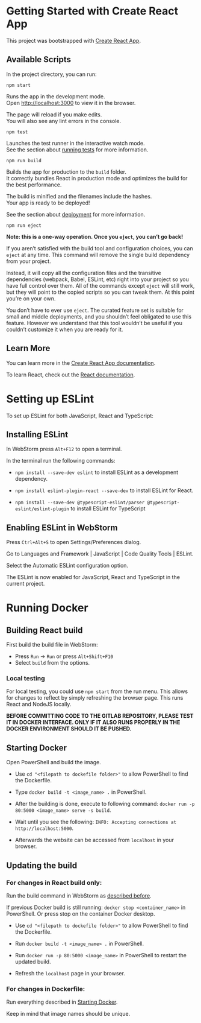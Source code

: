 # Getting Started with Create React App

This project was bootstrapped with [Create React App](https://github.com/facebook/create-react-app).

## Available Scripts

In the project directory, you can run:

`npm start`

Runs the app in the development mode.\
Open [http://localhost:3000](http://localhost:3000) to view it in the browser.

The page will reload if you make edits.\
You will also see any lint errors in the console.

`npm test`

Launches the test runner in the interactive watch mode.\
See the section about [running tests](https://facebook.github.io/create-react-app/docs/running-tests) for more information.

`npm run build`

Builds the app for production to the `build` folder.\
It correctly bundles React in production mode and optimizes the build for the best performance.

The build is minified and the filenames include the hashes.\
Your app is ready to be deployed!

See the section about [deployment](https://facebook.github.io/create-react-app/docs/deployment) for more information.

`npm run eject`

**Note: this is a one-way operation. Once you `eject`, you can’t go back!**

If you aren’t satisfied with the build tool and configuration choices, you can `eject` at any time. This command will remove the single build dependency from your project.

Instead, it will copy all the configuration files and the transitive dependencies (webpack, Babel, ESLint, etc) right into your project so you have full control over them. All of the commands except `eject` will still work, but they will point to the copied scripts so you can tweak them. At this point you’re on your own.

You don’t have to ever use `eject`. The curated feature set is suitable for small and middle deployments, and you shouldn’t feel obligated to use this feature. However we understand that this tool wouldn’t be useful if you couldn’t customize it when you are ready for it.

## Learn More

You can learn more in the [Create React App documentation](https://facebook.github.io/create-react-app/docs/getting-started).

To learn React, check out the [React documentation](https://reactjs.org/).


# Setting up ESLint

To set up ESLint for both JavaScript, React and TypeScript:

## Installing ESLint

In WebStorm press `Alt+F12` to open a terminal.

In the terminal run the following commands:

 * `npm install --save-dev eslint` to install ESLint as a development dependency.

 * `npm install eslint-plugin-react --save-dev` to install ESLint for React.

 * `npm install --save-dev @typescript-eslint/parser @typescript-eslint/eslint-plugin` to install ESLint for TypeScript

## Enabling ESLint in WebStorm

Press `Ctrl+Alt+S` to open Settings/Preferences dialog.

Go to Languages and Framework | JavaScript | Code Quality Tools | ESLint.

Select the Automatic ESLint configuration option.

The ESLint is now enabled for JavaScript, React and TypeScript in the current project.

# Running Docker

## Building React build

First build the build file in WebStorm:

 * Press `Run` -> `Run` or press `Alt+Shift+F10`
 * Select `build` from the options.

### Local testing

For local testing, you could use `npm start` from the run menu. This allows for changes to reflect by simply refreshing
the browser page. This runs React and NodeJS locally.

**BEFORE COMMITTING CODE TO THE GITLAB REPOSITORY, PLEASE TEST IT IN DOCKER INTERFACE. ONLY IF IT ALSO RUNS PROPERLY IN
THE DOCKER ENVIRONMENT SHOULD IT BE PUSHED.**

## Starting Docker

Open PowerShell and build the image.

 * Use `cd "<filepath to dockefile folder>"` to allow PowerShell to find the Dockerfile.

 * Type `docker build -t <image_name> .` in PowerShell.

 * After the building is done, execute to following command: `docker run -p 80:5000 <image_name> serve -s build`.

 * Wait until you see the following: `INFO: Accepting connections at http://localhost:5000`.

 * Afterwards the website can be accessed from `localhost` in your browser.

## Updating the build

### For changes in React build only:

Run the build command in WebStorm as [described before](##Building-React-build).

If previous Docker build is still running: `docker stop <container_name>` in PowerShell. Or press stop on the container
Docker desktop.

 * Use `cd "<filepath to dockefile folder>"` to allow PowerShell to find the Dockerfile.

 * Run `docker build -t <image_name> .` in PowerShell.

 * Run `docker run -p 80:5000 <image_name>` in PowerShell to restart the updated build.

 * Refresh the `localhost` page in your browser.

### For changes in Dockerfile:

Run everything described in [Starting Docker](##Starting-Docker).

Keep in mind that image names should be unique.
